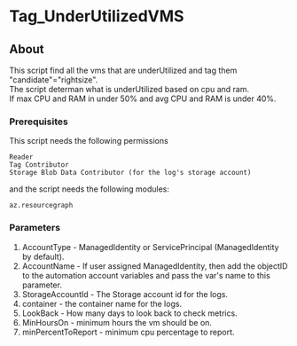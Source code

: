 # Tag_UnderUtilizedVMS

## About <a name = "about"></a>

This script find all the vms that are underUtilized and tag them "candidate"="rightsize".  
The script determan what is underUtilized based on cpu and ram.  
If max CPU and RAM in under 50% and avg CPU and RAM is under 40%.

### Prerequisites

This script needs the following permissions

```
Reader
Tag Contributor
Storage Blob Data Contributor (for the log's storage account)
```
and the script needs the following modules:
```
az.resourcegraph
```

### Parameters
1. AccountType - ManagedIdentity or ServicePrincipal (ManagedIdentity by default).
2. AccountName - If user assigned ManagedIdentity, then add the objectID to the automation account variables and pass the var's name to this parameter.
3. StorageAccountId - The Storage account id for the logs.
4. container - the container name for the logs.
5. LookBack - How many days to look back to check metrics.
6. MinHoursOn - minimum hours the vm should be on.
7. minPercentToReport - minimum cpu percentage to report.
